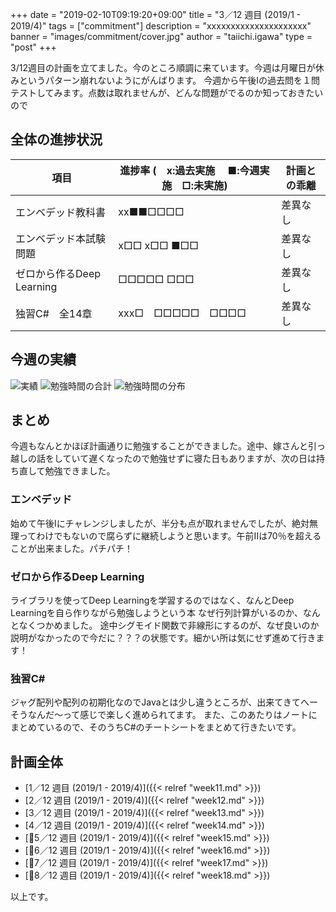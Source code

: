 +++
date = "2019-02-10T09:19:20+09:00"
title = "3／12 週目 (2019/1 - 2019/4)"
tags = ["commitment"]
description = "xxxxxxxxxxxxxxxxxxxxx"
banner = "images/commitment/cover.jpg"
author = "taiichi.igawa"
type = "post"
+++

3/12週目の計画を立てました。今のところ順調に来ています。今週は月曜日が休みというパターン崩れないようにがんばります。
今週から午後Iの過去問を１問テストしてみます。点数は取れませんが、どんな問題がでるのか知っておきたいので

<!-- more -->

## 全体の進捗状況

| 項目                  | 進捗率 (　x:過去実施　 ■:今週実施　□:未実施) | 計画との乖離 |
|---------------------|-----------------------------|--------|
| エンベデッド教科書           | xx■■□□□□                    | 差異なし   |
| エンベデッド本試験問題         | x□□ x□□ ■□□                 | 差異なし   |
| ゼロから作るDeep Learning | □□□□□ □□□                   | 差異なし   |
| 独習C\#　全14章          | xxx□　□□□□□　□□□□             | 差異なし   |

## 今週の実績
![実績](/images/commitment/week13/week13_done.JPG)
![勉強時間の合計](/images/commitment/week13/week13_circle.png)
![勉強時間の分布](/images/commitment/week13/week13_chart.png)

## まとめ
今週もなんとかほぼ計画通りに勉強することができました。途中、嫁さんと引っ越しの話をしていて遅くなったので勉強せずに寝た日もありますが、次の日は持ち直して勉強できました。

### エンベデッド
始めて午後Iにチャレンジしましたが、半分も点が取れませんでしたが、絶対無理ってわけでもないので腐らずに継続しようと思います。午前IIは70％を超えることが出来ました。パチパチ！

### ゼロから作るDeep Learning
ライブラリを使ってDeep Learningを学習するのではなく、なんとDeep Learningを自ら作りながら勉強しようという本
なぜ行列計算がいるのか、なんとなくつかめました。 
途中シグモイド関数で非線形にするのが、なぜ良いのか説明がなかったので今だに？？？の状態です。細かい所は気にせず進めて行きます！

### 独習C\#
ジャグ配列や配列の初期化なのでJavaとは少し違うところが、出来てきてへーそうなんだ～って感じで楽しく進められてます。
また、このあたりはノートにまとめているので、そのうちC\#のチートシートをまとめて行きたいです。

## 計画全体
* [1／12 週目 (2019/1 - 2019/4)]({{< relref "week11.md" >}})
* [2／12 週目 (2019/1 - 2019/4)]({{< relref "week12.md" >}})
* [3／12 週目 (2019/1 - 2019/4)]({{< relref "week13.md" >}})
* [4／12 週目 (2019/1 - 2019/4)]({{< relref "week14.md" >}})
* [5／12 週目 (2019/1 - 2019/4)]({{< relref "week15.md" >}})
* [6／12 週目 (2019/1 - 2019/4)]({{< relref "week16.md" >}})
* [7／12 週目 (2019/1 - 2019/4)]({{< relref "week17.md" >}})
* [8／12 週目 (2019/1 - 2019/4)]({{< relref "week18.md" >}})

以上です。

